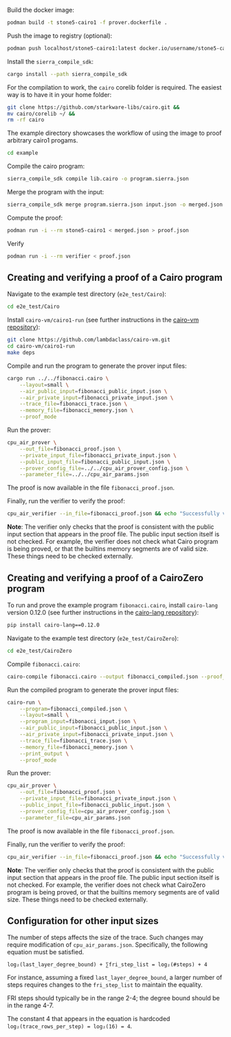 Build the docker image:
```bash
podman build -t stone5-cairo1 -f prover.dockerfile .
```
Push the image to registry (optional):
```bash
podman push localhost/stone5-cairo1:latest docker.io/username/stone5-cairo1:latest
```

Install the `sierra_compile_sdk`: 
```bash
cargo install --path sierra_compile_sdk
```

For the compilation to work, the `cairo` corelib folder is required. The easiest way is to have it in your home folder:

```bash
git clone https://github.com/starkware-libs/cairo.git && 
mv cairo/corelib ~/ && 
rm -rf cairo
```

The example directory showcases the workflow of using the image to proof arbitrary cairo1 progams.
```bash
cd example
```

Compile the cairo program:
```bash
sierra_compile_sdk compile lib.cairo -o program.sierra.json
```

Merge the program with the input:
```bash
sierra_compile_sdk merge program.sierra.json input.json -o merged.json
```

Compute the proof:
```bash
podman run -i --rm stone5-cairo1 < merged.json > proof.json
```

Verify
```bash
podman run -i --rm verifier < proof.json
```

## Creating and verifying a proof of a Cairo program


Navigate to the example test directory (`e2e_test/Cairo`):

```bash
cd e2e_test/Cairo
```

Install `cairo-vm/cairo1-run` (see further instructions in the
[cairo-vm repository](https://github.com/lambdaclass/cairo-vm)):

```bash
git clone https://github.com/lambdaclass/cairo-vm.git
cd cairo-vm/cairo1-run
make deps
```

Compile and run the program to generate the prover input files:

```bash
cargo run ../../fibonacci.cairo \
    --layout=small \
    --air_public_input=fibonacci_public_input.json \
    --air_private_input=fibonacci_private_input.json \
    --trace_file=fibonacci_trace.json \
    --memory_file=fibonacci_memory.json \
    --proof_mode
```

Run the prover:
```bash
cpu_air_prover \
    --out_file=fibonacci_proof.json \
    --private_input_file=fibonacci_private_input.json \
    --public_input_file=fibonacci_public_input.json \
    --prover_config_file=../../cpu_air_prover_config.json \
    --parameter_file=../../cpu_air_params.json
```

The proof is now available in the file `fibonacci_proof.json`.

Finally, run the verifier to verify the proof:
```bash
cpu_air_verifier --in_file=fibonacci_proof.json && echo "Successfully verified example proof."
```

**Note**: The verifier only checks that the proof is consistent with
the public input section that appears in the proof file.
The public input section itself is not checked.
For example, the verifier does not check what Cairo program is being proved,
or that the builtins memory segments are of valid size.
These things need to be checked externally.

## Creating and verifying a proof of a CairoZero program

To run and prove the example program `fibonacci.cairo`,
install `cairo-lang` version 0.12.0 (see further instructions in the
[cairo-lang repository](https://github.com/starkware-libs/cairo-lang/tree/v0.12.0)):

```bash
pip install cairo-lang==0.12.0
```

Navigate to the example test directory (`e2e_test/CairoZero`):

```bash
cd e2e_test/CairoZero
```

Compile `fibonacci.cairo`:

```bash
cairo-compile fibonacci.cairo --output fibonacci_compiled.json --proof_mode
```

Run the compiled program to generate the prover input files:

```bash
cairo-run \
    --program=fibonacci_compiled.json \
    --layout=small \
    --program_input=fibonacci_input.json \
    --air_public_input=fibonacci_public_input.json \
    --air_private_input=fibonacci_private_input.json \
    --trace_file=fibonacci_trace.json \
    --memory_file=fibonacci_memory.json \
    --print_output \
    --proof_mode
```

Run the prover:
```bash
cpu_air_prover \
    --out_file=fibonacci_proof.json \
    --private_input_file=fibonacci_private_input.json \
    --public_input_file=fibonacci_public_input.json \
    --prover_config_file=cpu_air_prover_config.json \
    --parameter_file=cpu_air_params.json
```

The proof is now available in the file `fibonacci_proof.json`.

Finally, run the verifier to verify the proof:
```bash
cpu_air_verifier --in_file=fibonacci_proof.json && echo "Successfully verified example proof."
```

**Note**: The verifier only checks that the proof is consistent with
the public input section that appears in the proof file.
The public input section itself is not checked.
For example, the verifier does not check what CairoZero program is being proved,
or that the builtins memory segments are of valid size.
These things need to be checked externally.

## Configuration for other input sizes

The number of steps affects the size of the trace.
Such changes may require modification of `cpu_air_params.json`.
Specifically, the following equation must be satisfied.
```
log₂(last_layer_degree_bound) + ∑fri_step_list = log₂(#steps) + 4
```
For instance, assuming a fixed `last_layer_degree_bound`,
a larger number of steps requires changes to the `fri_step_list`
to maintain the equality.

FRI steps should typically be in the range 2-4;
the degree bound should be in the range 4-7.

The constant 4 that appears in the equation is hardcoded `log₂(trace_rows_per_step) = log₂(16) = 4`.

